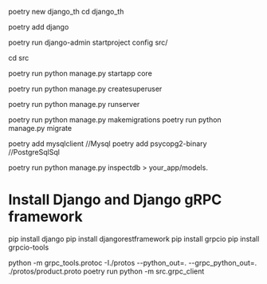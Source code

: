 <!-- Tạo một dự án Python mới tên là django_th. Thư mục này sẽ chứa mã nguồn và file cấu hình của Poetry (pyproject.toml). -->
poetry new django_th
cd django_th
<!-- Cài đặt Django vào môi trường ảo được quản lý bởi Poetry. -->
poetry add django
<!-- Tạo một Django project tên là config bên trong thư mục src/ (đây là cấu trúc phổ biến để tách biệt mã nguồn khỏi root dự án). -->
poetry run django-admin startproject config src/
<!-- Thư mục src/ chứa manage.py và thư mục cấu hình config/. -->
cd src
<!-- Tạo một app nội bộ tên là core, nơi bạn sẽ viết model, view, và các xử lý nghiệp vụ. -->
poetry run python manage.py startapp core
<!-- Tạo một tài khoản superuser để đăng nhập vào trang quản trị tại /admin. -->
poetry run python manage.py createsuperuser
<!-- Chạy chongw trình, Mở trình duyệt truy cập: -->
poetry run python manage.py runserver
<!-- Tạo migration và migrate -->
poetry run python manage.py makemigrations
poetry run python manage.py migrate

<!-- Nếu có trước db thì sử dụng: -->
poetry add mysqlclient //Mysql
poetry add psycopg2-binary //PostgreSqlSql
<!-- Chạy lệnh inspectdb  -->
poetry run python manage.py inspectdb > your_app/models.






# Install Django and Django gRPC framework
pip install django
pip install djangorestframework
pip install grpcio
pip install grpcio-tools

python -m grpc_tools.protoc -I./protos --python_out=. --grpc_python_out=. ./protos/product.proto
poetry run python -m src.grpc_client








